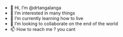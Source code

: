 - 👋 Hi, I’m @drtangalanga
- 👀 I’m interested in many things
- 🌱 I’m currently learning how to live
- 💞️ I’m looking to collaborate on the end of the world
- 📫 How to reach me ? you cant

<!---
drtangalanga/drtangalanga is a ✨ special ✨ repository because its `README.md` (this file) appears on your GitHub profile.
You can click the Preview link to take a look at your changes.
--->
